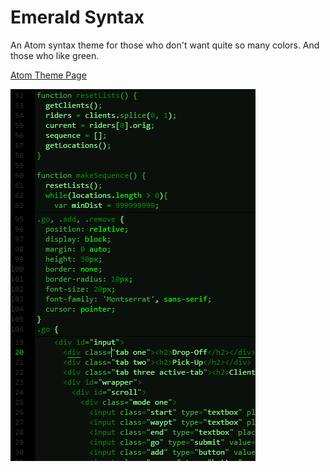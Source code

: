 # Emerald Syntax

An Atom syntax theme for those who don't want quite so many colors. And those who like green.

[Atom Theme Page](https://atom.io/themes/emerald-syntax)

![Screenshot](screenshot.png)
